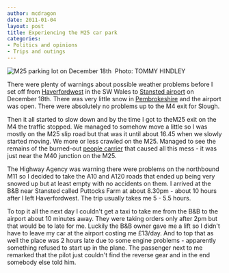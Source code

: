 ```yaml
---
author: mcdragon
date: 2011-01-04
layout: post
title: Experiencing the M25 car park
categories:
- Politics and opinions
- Trips and outings
---
```


![](https://img.mcdowell.si/2011/01/m25_gridlock_dec_18-1.jpg "M25 parking lot on December 18th  Photo: TOMMY HINDLEY")

There were plenty of warnings about possible weather problems before I set off from [Haverfordwest](https://en.wikipedia.org/wiki/Haverfordwest) in the SW Wales to [Stansted airport](https://en.wikipedia.org/wiki/London_Stansted_Airport) on December 18th. There was very little snow in [Pembrokeshire](https://en.wikipedia.org/wiki/Pembrokeshire) and the airport was open. There were absolutely no problems up to the M4 exit for Slough.

Then it all started to slow down and by the time I got to theM25 exit on the M4 the traffic stopped. We managed to somehow move a little so I was mostly on the M25 slip road but that was it until about 16.45 when we slowly started moving. We more or less crawled on the M25. Managed to see the remains of the burned-out [people carrier](https://en.wikipedia.org/wiki/Minivan) that caused all this mess - it was just near the M40 junction on the M25.

The Highway Agency was warning there were problems on the northbound M11 so I decided to take the A10 and A120 roads that ended up being very snowed up but at least empty with no accidents on them. I arrived at the B&B near Stansted called Puttocks Farm at about 8.30pm - about 10 hours after I left Haverfordwest. The trip usually takes me 5 - 5.5 hours.

To top it all the next day I couldn't get a taxi to take me from the B&B to the airport about 10 minutes away. They were taking orders only after 2pm but that would be to late for me. Luckily the B&B owner gave me a lift so I didn't have to leave my car at the airport costing me £13/day. And to top that as well the place was 2 hours late due to some engine problems - apparently something refused to start up in the plane. The passenger next to me remarked that the pilot just couldn't find the reverse gear and in the end somebody else told him.
